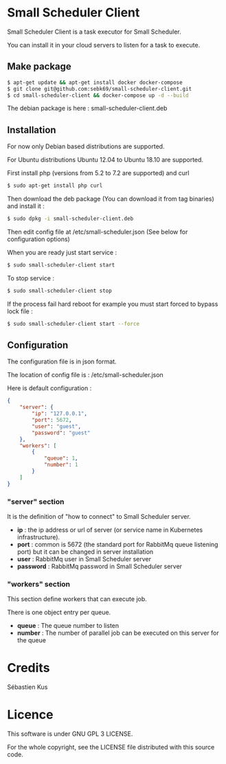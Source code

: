 # Small Scheduler Client

Small Scheduler Client is a task executor for Small Scheduler.

You can install it in your cloud servers to listen for a task to execute.

## Make package

``` bash
$ apt-get update && apt-get install docker docker-compose
$ git clone git@github.com:sebk69/small-scheduler-client.git
$ cd small-scheduler-client && docker-compose up -d --build
```

The debian package is here : small-scheduler-client.deb

## Installation

For now only Debian based distributions are supported.

For Ubuntu distributions Ubuntu 12.04 to Ubuntu 18.10 are supported.

First install php (versions from 5.2 to 7.2 are supported) and curl
``` bash
$ sudo apt-get install php curl
```

Then download the deb package (You can download it from tag binaries) and install it :
``` bash
$ sudo dpkg -i small-scheduler-client.deb
```

Then edit config file at /etc/small-scheduler.json (See below for configuration options)

When you are ready just start service :
``` bash
$ sudo small-scheduler-client start
```

To stop service :
``` bash
$ sudo small-scheduler-client stop
```

If the process fail hard reboot for example you must start forced to bypass lock file :
``` bash
$ sudo small-scheduler-client start --force
```

## Configuration

The configuration file is in json format.

The location of config file is : /etc/small-scheduler.json

Here is default configuration :
``` json
{
    "server": {
        "ip": "127.0.0.1",
        "port": 5672,
        "user": "guest",
        "password": "guest"
    },
    "workers": [
        {
            "queue": 1,
            "number": 1
        }
    ]
}
```

### "server" section

It is the definition of "how to connect" to Small Scheduler server.

- **ip** : the ip address or url of server (or service name in Kubernetes infrastructure).
- **port** : common is 5672 (the standard port for RabbitMq queue listening port) but it can be changed in server installation
- **user** : RabbitMq user in Small Scheduler server
- **password** : RabbitMq password in Small Scheduler server

### "workers" section

This section define workers that can execute job.

There is one object entry per queue.

- **queue** : The queue number to listen
- **number** : The number of parallel job can be executed on this server for the queue

# Credits
Sébastien Kus

# Licence
This software is under GNU GPL 3 LICENSE.

For the whole copyright, see the LICENSE file distributed with this source code.
